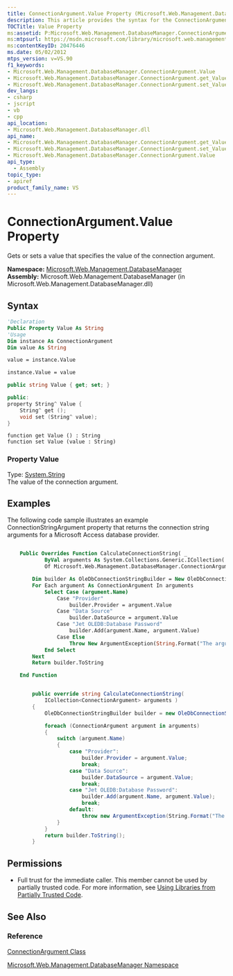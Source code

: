 ```yaml
---
title: ConnectionArgument.Value Property (Microsoft.Web.Management.DatabaseManager)
description: This article provides the syntax for the ConnectionArgument.Value property. The property gets or sets the value of the connection argument.
TOCTitle: Value Property
ms:assetid: P:Microsoft.Web.Management.DatabaseManager.ConnectionArgument.Value
ms:mtpsurl: https://msdn.microsoft.com/library/microsoft.web.management.databasemanager.connectionargument.value(v=VS.90)
ms:contentKeyID: 20476446
ms.date: 05/02/2012
mtps_version: v=VS.90
f1_keywords:
- Microsoft.Web.Management.DatabaseManager.ConnectionArgument.Value
- Microsoft.Web.Management.DatabaseManager.ConnectionArgument.get_Value
- Microsoft.Web.Management.DatabaseManager.ConnectionArgument.set_Value
dev_langs:
- csharp
- jscript
- vb
- cpp
api_location:
- Microsoft.Web.Management.DatabaseManager.dll
api_name:
- Microsoft.Web.Management.DatabaseManager.ConnectionArgument.get_Value
- Microsoft.Web.Management.DatabaseManager.ConnectionArgument.set_Value
- Microsoft.Web.Management.DatabaseManager.ConnectionArgument.Value
api_type:
  - Assembly
topic_type:
- apiref
product_family_name: VS
---
```


# ConnectionArgument.Value Property

Gets or sets a value that specifies the value of the connection argument.

**Namespace:**  [Microsoft.Web.Management.DatabaseManager](microsoft-web-management-databasemanager-namespace.md)  
**Assembly:**  Microsoft.Web.Management.DatabaseManager (in Microsoft.Web.Management.DatabaseManager.dll)

## Syntax

```vb
'Declaration
Public Property Value As String
'Usage
Dim instance As ConnectionArgument
Dim value As String

value = instance.Value

instance.Value = value
```

```csharp
public string Value { get; set; }
```

```cpp
public:
property String^ Value {
    String^ get ();
    void set (String^ value);
}
```

```jscript
function get Value () : String
function set Value (value : String)
```

### Property Value

Type: [System.String](https://msdn.microsoft.com/library/s1wwdcbf)  
The value of the connection argument.  

## Examples

The following code sample illustrates an example ConnectionStringArgument property that returns the connection string arguments for a Microsoft Access database provider.

```vb

    Public Overrides Function CalculateConnectionString( _
            ByVal arguments As System.Collections.Generic.ICollection( _
            Of Microsoft.Web.Management.DatabaseManager.ConnectionArgument)) As String

        Dim builder As OleDbConnectionStringBuilder = New OleDbConnectionStringBuilder
        For Each argument As ConnectionArgument In arguments
            Select Case (argument.Name)
                Case "Provider"
                    builder.Provider = argument.Value
                Case "Data Source"
                    builder.DataSource = argument.Value
                Case "Jet OLEDB:Database Password"
                    builder.Add(argument.Name, argument.Value)
                Case Else
                    Throw New ArgumentException(String.Format("The argument {0} is unexpected for this database provider!", argument.Name))
            End Select
        Next
        Return builder.ToString

    End Function

```

```csharp

        public override string CalculateConnectionString(
            ICollection<ConnectionArgument> arguments )
        {
            OleDbConnectionStringBuilder builder = new OleDbConnectionStringBuilder();

            foreach (ConnectionArgument argument in arguments)
            {
                switch (argument.Name)
                {
                    case "Provider":
                        builder.Provider = argument.Value;
                        break;
                    case "Data Source":
                        builder.DataSource = argument.Value;
                        break;
                    case "Jet OLEDB:Database Password":
                        builder.Add(argument.Name, argument.Value);
                        break;
                    default:
                        throw new ArgumentException(String.Format("The argument {0} is unexpected for this database provider!", argument.Name));
                }
            }
            return builder.ToString();
        }

```

## Permissions

  - Full trust for the immediate caller. This member cannot be used by partially trusted code. For more information, see [Using Libraries from Partially Trusted Code](https://msdn.microsoft.com/library/8skskf63).

## See Also

### Reference

[ConnectionArgument Class](connectionargument-class-microsoft-web-management-databasemanager.md)

[Microsoft.Web.Management.DatabaseManager Namespace](microsoft-web-management-databasemanager-namespace.md)
